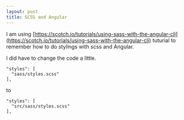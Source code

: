 ```yaml
---
layout: post
title: SCSS and Angular
---
```


I am using [https://scotch.io/tutorials/using-sass-with-the-angular-cli](https://scotch.io/tutorials/using-sass-with-the-angular-cli) tuturial to remember how to do stylings with scss and Angular.

I did have to change the code a little.
```
"styles": [
  "sass/styles.scss"
],
```
to 
```
"styles": [
  "src/sass/styles.scss"
],
```
